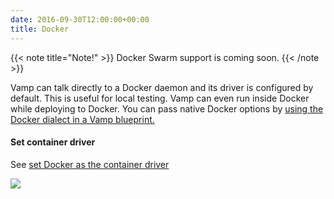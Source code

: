 ```yaml
---
date: 2016-09-30T12:00:00+00:00
title: Docker
---
```

{{< note title="Note!" >}}
Docker Swarm support is coming soon.
{{< /note >}}

Vamp can talk directly to a Docker daemon and its driver is configured by default. This is useful for local testing. Vamp can even run inside Docker while deploying to Docker.  You can pass native Docker options by [using the Docker dialect in a Vamp blueprint.](/documentation/using-vamp/blueprints/#dialects) 

#### Set container driver
See [set Docker as the container driver](/documentation/installation/configure-vamp#docker)


![](/images/logos/6.BADGES_v2-01.jpg)